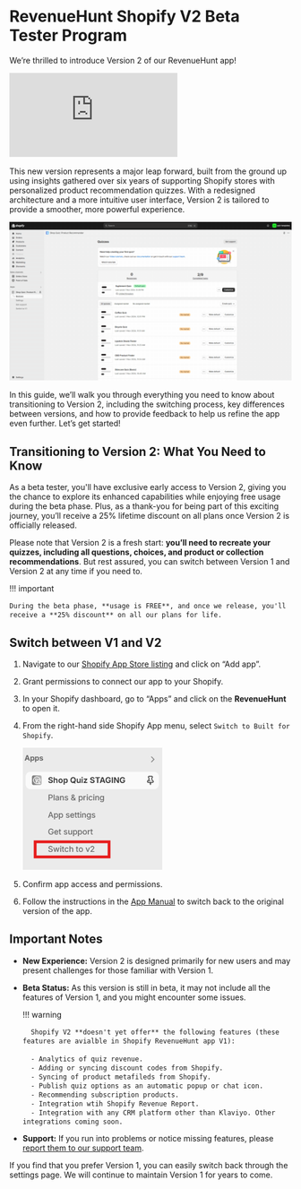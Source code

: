 # RevenueHunt Shopify V2 Beta Tester Program

We’re thrilled to introduce Version 2 of our RevenueHunt app! 

<div class="videoWrapper">
<iframe src="https://www.youtube.com/embed/MeWGbfCLnEw?si=ZXy4Q8tWkmwv5WRI" frameborder="0" allow="accelerometer; autoplay; clipboard-write; encrypted-media; gyroscope; picture-in-picture" allowfullscreen></iframe>
</div>

This new version represents a major leap forward, built from the ground up using insights gathered over six years of supporting Shopify stores with personalized product recommendation quizzes. With a redesigned architecture and a more intuitive user interface, Version 2 is tailored to provide a smoother, more powerful experience.

![shopifyv2_vid2](/images/shopifyv2_vid2.gif)

In this guide, we’ll walk you through everything you need to know about transitioning to Version 2, including the switching process, key differences between versions, and how to provide feedback to help us refine the app even further. Let’s get started!

## Transitioning to Version 2: What You Need to Know

As a beta tester, you'll have exclusive early access to Version 2, giving you the chance to explore its enhanced capabilities while enjoying free usage during the beta phase. Plus, as a thank-you for being part of this exciting journey, you’ll receive a 25% lifetime discount on all plans once Version 2 is officially released.

Please note that Version 2 is a fresh start: **you’ll need to recreate your quizzes, including all questions, choices, and product or collection recommendations**. But rest assured, you can switch between Version 1 and Version 2 at any time if you need to.

!!! important

    During the beta phase, **usage is FREE**, and once we release, you'll receive a **25% discount** on all our plans for life.

## Switch between V1 and V2

1. Navigate to our [Shopify App Store listing](https://apps.shopify.com/product-recommendation-quiz-revenuehunt) and click on “Add app”.
2. Grant permissions to connect our app to your Shopify.
3. In your Shopify dashboard, go to “Apps” and click on the **RevenueHunt** to open it.
4. From the right-hand side Shopify App menu, select `Switch to Built for Shopify`. 

    ![how to shopify v2 beta switch to v2](/images/how_to_shopify_v2_beta_switch_to_v2.png)

5. Confirm app access and permissions. 
6. Follow the instructions in the [App Manual](/reference/app-settings/#switch-to-v1) to switch back to the original version of the app.

## Important Notes

- **New Experience:** Version 2 is designed primarily for new users and may present challenges for those familiar with Version 1.
- **Beta Status:** As this version is still in beta, it may not include all the features of Version 1, and you might encounter some issues.

    !!! warning

        Shopify V2 **doesn't yet offer** the following features (these features are avialble in Shopify RevenueHunt app V1):

        - Analytics of quiz revenue.
        - Adding or syncing discount codes from Shopify.
        - Syncing of product metafileds from Shopify.
        - Publish quiz options as an automatic popup or chat icon.
        - Recommending subscription products.
        - Integration wtih Shopify Revenue Report.
        - Integration with any CRM platform other than Klaviyo. Other integrations coming soon.

- **Support:** If you run into problems or notice missing features, please [report them to our support team](/how-to-guides/contact-customer-support/).

If you find that you prefer Version 1, you can easily switch back through the settings page. We will continue to maintain Version 1 for years to come.